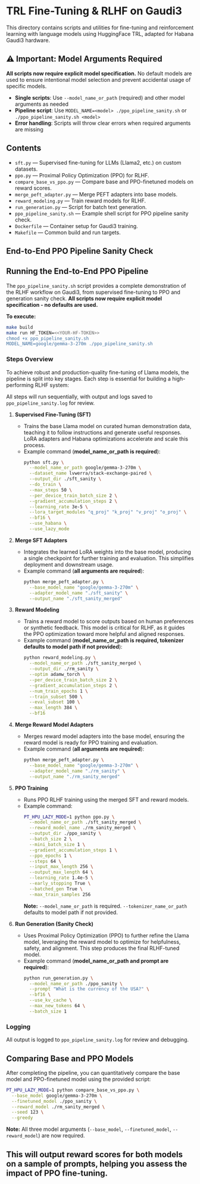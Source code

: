 # TRL Fine-Tuning & RLHF on Gaudi3

This directory contains scripts and utilities for fine-tuning and reinforcement learning with language models using HuggingFace TRL, adapted for Habana Gaudi3 hardware.

## ⚠️ Important: Model Arguments Required

**All scripts now require explicit model specification.** No default models are used to ensure intentional model selection and prevent accidental usage of specific models.

- **Single scripts**: Use `--model_name_or_path` (required) and other model arguments as needed
- **Pipeline script**: Use `MODEL_NAME=<model> ./ppo_pipeline_sanity.sh` or `./ppo_pipeline_sanity.sh <model>`
- **Error handling**: Scripts will throw clear errors when required arguments are missing

## Contents

- `sft.py` — Supervised fine-tuning for LLMs (Llama2, etc.) on custom datasets.
- `ppo.py` — Proximal Policy Optimization (PPO) for RLHF.
- `compare_base_vs_ppo.py` — Compare base and PPO-finetuned models on reward scores.
- `merge_peft_adapter.py` — Merge PEFT adapters into base models.
- `reward_modeling.py` — Train reward models for RLHF.
- `run_generation.py` — Script for batch text generation.
- `ppo_pipeline_sanity.sh` — Example shell script for PPO pipeline sanity check.
- `Dockerfile` — Container setup for Gaudi3 training.
- `Makefile` — Common build and run targets.

## End-to-End PPO Pipeline Sanity Check

## Running the End-to-End PPO Pipeline

The `ppo_pipeline_sanity.sh` script provides a complete demonstration of the RLHF workflow on Gaudi3, from supervised fine-tuning to PPO and generation sanity check. **All scripts now require explicit model specification - no defaults are used.**

**To execute:**

```bash
make build
make run HF_TOKEN=<<YOUR-HF-TOKEN>>
chmod +x ppo_pipeline_sanity.sh
MODEL_NAME=google/gemma-3-270m ./ppo_pipeline_sanity.sh
```

### Steps Overview

To achieve robust and production-quality fine-tuning of Llama models, the pipeline is split into key stages. Each step is essential for building a high-performing RLHF system:

All steps will run sequentially, with output and logs saved to `ppo_pipeline_sanity.log` for review.

1. **Supervised Fine-Tuning (SFT)**
    - Trains the base Llama model on curated human demonstration data, teaching it to follow instructions and generate useful responses. LoRA adapters and Habana optimizations accelerate and scale this process.
   - Example command (**model_name_or_path is required**):
     ```bash
     python sft.py \
       --model_name_or_path google/gemma-3-270m \
       --dataset_name lvwerra/stack-exchange-paired \
       --output_dir ./sft_sanity \
       --do_train \
       --max_steps 50 \
       --per_device_train_batch_size 2 \
       --gradient_accumulation_steps 2 \
       --learning_rate 3e-5 \
       --lora_target_modules "q_proj" "k_proj" "v_proj" "o_proj" \
       --bf16 \
       --use_habana \
       --use_lazy_mode
     ```

2. **Merge SFT Adapters**
   - Integrates the learned LoRA weights into the base model, producing a single checkpoint for further   training and evaluation. This simplifies deployment and downstream usage.
   - Example command (**all arguments are required**):
     ```bash
     python merge_peft_adapter.py \
       --base_model_name "google/gemma-3-270m" \
       --adapter_model_name "./sft_sanity" \
       --output_name "./sft_sanity_merged"
     ```

3. **Reward Modeling**
   - Trains a reward model to score outputs based on human preferences or synthetic feedback. This model is critical for RLHF, as it guides the PPO optimization toward more helpful and aligned responses.
   - Example command (**model_name_or_path is required, tokenizer defaults to model path if not provided**):
     ```bash
     python reward_modeling.py \
       --model_name_or_path ./sft_sanity_merged \
       --output_dir ./rm_sanity \
       --optim adamw_torch \
       --per_device_train_batch_size 2 \
       --gradient_accumulation_steps 2 \
       --num_train_epochs 1 \
       --train_subset 500 \
       --eval_subset 100 \
       --max_length 384 \
       --bf16
     ```

4. **Merge Reward Model Adapters**
   - Merges reward model adapters into the base model, ensuring the reward model is ready for PPO training and evaluation.
   - Example command (**all arguments are required**):
     ```bash
     python merge_peft_adapter.py \
       --base_model_name "google/gemma-3-270m" \
       --adapter_model_name "./rm_sanity" \
       --output_name "./rm_sanity_merged"
     ```

5. **PPO Training**
   - Runs PPO RLHF training using the merged SFT and reward models.
   - Example command:
     ```bash
     PT_HPU_LAZY_MODE=1 python ppo.py \
       --model_name_or_path ./sft_sanity_merged \
       --reward_model_name ./rm_sanity_merged \
       --output_dir ./ppo_sanity \
       --batch_size 2 \
       --mini_batch_size 1 \
       --gradient_accumulation_steps 1 \
       --ppo_epochs 1 \
       --steps 64 \
       --input_max_length 256 \
       --output_max_length 64 \
       --learning_rate 1.4e-5 \
       --early_stopping True \
       --batched_gen True \
       --max_train_samples 256
     ```
     **Note:** `--model_name_or_path` is required. `--tokenizer_name_or_path` defaults to model path if not provided.

6. **Run Generation (Sanity Check)**
   - Uses Proximal Policy Optimization (PPO) to further refine the Llama model, leveraging the reward model to optimize for helpfulness, safety, and alignment. This step produces the final RLHF-tuned model.
   - Example command (**model_name_or_path and prompt are required**):
     ```bash
     python run_generation.py \
       --model_name_or_path ./ppo_sanity \
       --prompt "What is the currency of the USA?" \
       --bf16 \
       --use_kv_cache \
       --max_new_tokens 64 \
       --batch_size 1
     ```

### Logging

All output is logged to `ppo_pipeline_sanity.log` for review and debugging.



## Comparing Base and PPO Models

After completing the pipeline, you can quantitatively compare the base model and PPO-finetuned model using the provided script:

```bash
PT_HPU_LAZY_MODE=1 python compare_base_vs_ppo.py \
  --base_model google/gemma-3-270m \
  --finetuned_model ./ppo_sanity \
  --reward_model ./rm_sanity_merged \
  --seed 123 \
  --greedy
```

**Note:** All three model arguments (`--base_model`, `--finetuned_model`, `--reward_model`) are now required.

This will output reward scores for both models on a sample of prompts, helping you assess the impact of PPO fine-tuning.
---
